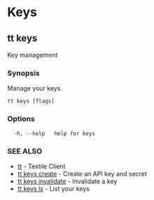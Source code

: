 # Keys

## tt keys

Key management

### Synopsis

Manage your keys.

```
tt keys [flags]
```

### Options

```
  -h, --help   help for keys
```

### SEE ALSO

* [tt](tt.md)	 - Textile Client
* [tt keys create](tt_keys_create.md)	 - Create an API key and secret
* [tt keys invalidate](tt_keys_invalidate.md)	 - Invalidate a key
* [tt keys ls](tt_keys_ls.md)	 - List your keys
